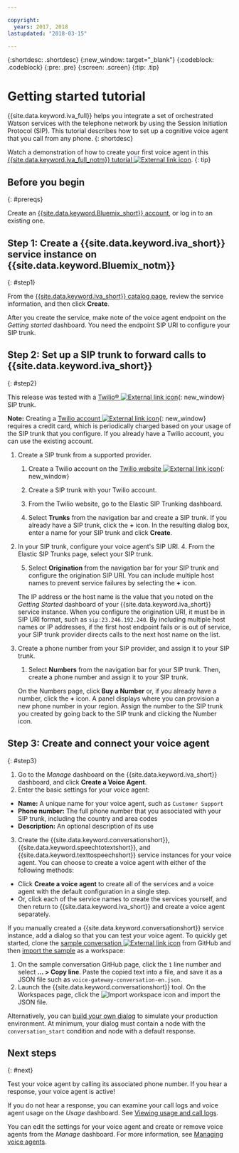 ```yaml
---

copyright:
  years: 2017, 2018
lastupdated: "2018-03-15"

---
```


{:shortdesc: .shortdesc}
{:new_window: target="_blank"}
{:codeblock: .codeblock}
{:pre: .pre}
{:screen: .screen}
{:tip: .tip}

# Getting started tutorial
{{site.data.keyword.iva_full}} helps you integrate a set of orchestrated Watson services with the telephone network by using the Session Initiation Protocol (SIP). This tutorial describes how to set up a cognitive voice agent that you call from any phone.
{: shortdesc}

Watch a demonstration of how to create your first voice agent in this [{{site.data.keyword.iva_full_notm}} tutorial ![External link icon](../../icons/launch-glyph.svg "External link icon")](https://developer.ibm.com/tv/building-voice-enabled-cognitive-applications-with-watson/).
{: tip}

## Before you begin
{: #prereqs}

Create an [{{site.data.keyword.Bluemix_short}} account](https://console.bluemix.net/), or log in to an existing one.

## Step 1: Create a {{site.data.keyword.iva_short}} service instance on {{site.data.keyword.Bluemix_notm}}
{: #step1}

From the [{{site.data.keyword.iva_short}} catalog page](https://console.bluemix.net/catalog/services/voice-agent-with-watson), review the service information, and then click **Create**.

After you create the service, make note of the voice agent endpoint on the _Getting started_ dashboard. You need the endpoint SIP URI to configure your SIP trunk.

## Step 2: Set up a SIP trunk to forward calls to {{site.data.keyword.iva_short}}
{: #step2}

This release was tested with a [Twilio&reg; ![External link icon](../../icons/launch-glyph.svg "External link icon")](https://www.twilio.com/){: new_window} SIP trunk.

  **Note:** Creating a [Twilio account  ![External link icon](../../icons/launch-glyph.svg "External link icon")](https://www.twilio.com/try-twilio){: new_window} requires a credit card, which is periodically charged based on your usage of the SIP trunk that you configure. If you already have a Twilio account, you can use the existing account.

1. Create a SIP trunk from a supported provider.
    1. Create a Twilio account on the [Twilio website  ![External link icon](../../icons/launch-glyph.svg "External link icon")](https://www.twilio.com/try-twilio){: new_window}

    1. Create a SIP trunk with your Twilio account.

    2. From the Twilio website, go to the Elastic SIP Trunking dashboard.

    3. Select **Trunks** from the navigation bar and create a SIP trunk. If you already have a SIP trunk, click the **+** icon. In the resulting dialog box, enter a name for your SIP trunk and click **Create**.

1. In your SIP trunk, configure your voice agent's SIP URI.
    4. From the Elastic SIP Trunks page, select your SIP trunk.

    5. Select **Origination** from the navigation bar for your SIP trunk and configure the origination SIP URI. You can include multiple host names to prevent service failures by selecting  the **+** icon.

    The IP address or the host name is the value that you noted on the _Getting Started_ dashboard of your {{site.data.keyword.iva_short}} service instance. When you configure the origination URI, it must be in SIP URI format, such as `sip:23.246.192.240`. By including multiple host names or IP addresses, if the first host endpoint fails or is out of service, your SIP trunk provider directs calls to the next host name on the list.

1. Create a phone number from your SIP provider, and assign it to your SIP trunk.
     1. Select **Numbers** from the navigation bar for your SIP trunk. Then, create a phone number and assign it to your SIP trunk.

     On the Numbers page, click **Buy a Number** or, if you already have a number, click the **+** icon. A panel displays where you can provision a new phone number in your region. Assign the number to the SIP trunk you created by going back to the SIP trunk and clicking the Number icon.


## Step 3: Create and connect your voice agent
{: #step3}

1. Go to the _Manage_ dashboard on the {{site.data.keyword.iva_short}} dashboard, and click **Create a Voice Agent**.
2. Enter the basic settings for your voice agent:
  * **Name:** A unique name for your voice agent, such as `Customer Support`
  * **Phone number:** The full phone number that you associated with your SIP trunk, including the country and area codes
  * **Description:** An optional description of its use

3. Create the {{site.data.keyword.conversationshort}}, {{site.data.keyword.speechtotextshort}}, and {{site.data.keyword.texttospeechshort}} service instances for your voice agent. You can choose to create a voice agent with either of the following methods:
  * Click **Create a voice agent** to create all of the services and a voice agent with the default configuration in a single step.
  * Or, click each of the service names to create the services yourself, and then return to {{site.data.keyword.iva_short}} and create a voice agent separately.

   If you manually created a {{site.data.keyword.conversationshort}} service instance, add a dialog so that you can test your voice agent.  To quickly get started, clone the [sample conversation ![External link icon](../../icons/launch-glyph.svg "External link icon")](https://github.com/WASdev/sample.voice.gateway/blob/master/conversation/voice-gateway-conversation-en.json) from GitHub and then [import the sample](../conversation/configure-workspace.html#creating-workspaces) as a workspace:

   1. On the sample conversation GitHub page, click the `1` line number and select **... > Copy line**. Paste the copied text into a file, and save it as a JSON file such as `voice-gateway-conversation-en.json`.
   2. Launch the {{site.data.keyword.conversationshort}} tool. On the Workspaces page, click the ![Import workspace](../conversation/images/workspace_import.png) icon and import the JSON file.

  Alternatively, you can [build your own dialog](https://console.bluemix.net/docs/services/conversation/dialog-build.html) to simulate your production environment. At minimum, your dialog must contain a node with the `conversation_start` condition and node with a default response.

## Next steps
{: #next}

Test your voice agent by calling its associated phone number. If you hear a response, your voice agent is active!

If you do not hear a response, you can examine your call logs and voice agent usage on the _Usage_ dashboard. See [Viewing usage and call logs](logging.md).

You can edit the settings for your voice agent and create or remove voice agents from the _Manage_ dashboard. For more information, see [Managing voice agents](managing.html).
